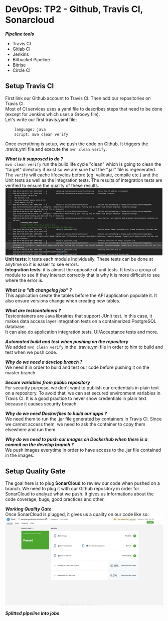﻿# DevOps: TP2 - Github, Travis CI, Sonarcloud
*__Pipeline tools__*  
- Travis CI
- Gitlab CI
- Jenkins
- Bitbucket Pipeline  
- Bitrise
- Circle CI
  
## Setup Travis CI
First link our Github account to Travis CI. Then add our repositories on Travis CI.  
Most of CI services uses a yaml file to describes steps that need to be done (except for Jenkins which uses a Groovy file).  
Let's write our first travis.yaml file:  
```
    language: java    
    script: mvn clean verify
```
Once everything is setup, we push the code on Github. It triggers the .travis.yml file and execute the ``mvn clean verify``.  

*__What is it supposed to do ?__*  
``mvn clean verify`` run the build life cycle "clean" which is going to clean the "target" directory if exist so we are sure that the ".jar" file is regenerated.  
The ``verify`` will eache lifecycles before (eg: validate, compile etc.) and the Unit tests as well as the integration tests. The results of integration tests are verified to ensure the quality of these results.  
![Travis CI first push](https://raw.githubusercontent.com/PeaX10/sample-application-students/master/img/logsTravisCi.png)
__Unit tests__: it tests each module individually. These tests can be done at anytime so it is easier to see errors.  
__Integration tests__: it is almost the opposite of unit tests. It tests a group of module to see if they interact correctly that is why it is more difficult to see where the error is.  
  
*__What is a "db changelog job" ?__*  
This application create the tables before the API application populate it. It also ensure versions change when creating new tables.  
  
*__What are testcontainers ?__*  
Testcontainers are Java librairies that support JUnit test. In this case, it makes data access layer integration tests on a containerized PostgreSQL database.  
It can also do application integration tests, UI/Acceptance tests and more.  
  
*__Automated build and test when pushing on the repository__*  
We added ``mvn clean verify`` in the .travis.yml file in order to him to build and test when we push code.
  
*__Why do we need a develop branch ?__*  
We need it in order to build and test our code before pushing it on the master branch
  
*__Secure variables from public repository__*  
For security purpose, we don't want to publish our credentials in plain text on a repository. To avoid that, we can set secured environment variables in Travis CI. It is a good practice to never show credentials in plain text because it causes security breach.  
  
*__Why do we need Dockerfiles to build our apps ?__*  
We need them to run the .jar file generated by containers in Travis CI. Since we cannot access them, we need to ask the container to copy them elsewhere and run them.
  
*__Why do we need to push our images on Dockerhub when there is a commit on the develop branch ?__*  
We push images everytime in order to have access to the .jar file contained in the images.
  
## Setup Quality Gate
The goal here is to plug **SonarCloud** to review our code when pushed on a branch. We need to plug it with our Github repository in order for SonarCloud to analyze what we push. It gives us informations about the code coverage, bugs, good practices and other.  

*__Working Quality Gate__*  
Once SonarCloud is plugged, it gives us a quality on our code like so:  
![SonarCloud view](https://raw.githubusercontent.com/PeaX10/sample-application-students/master/img/Sonarcloud.png)
  
*__Splitted pipeline into jobs__*  

